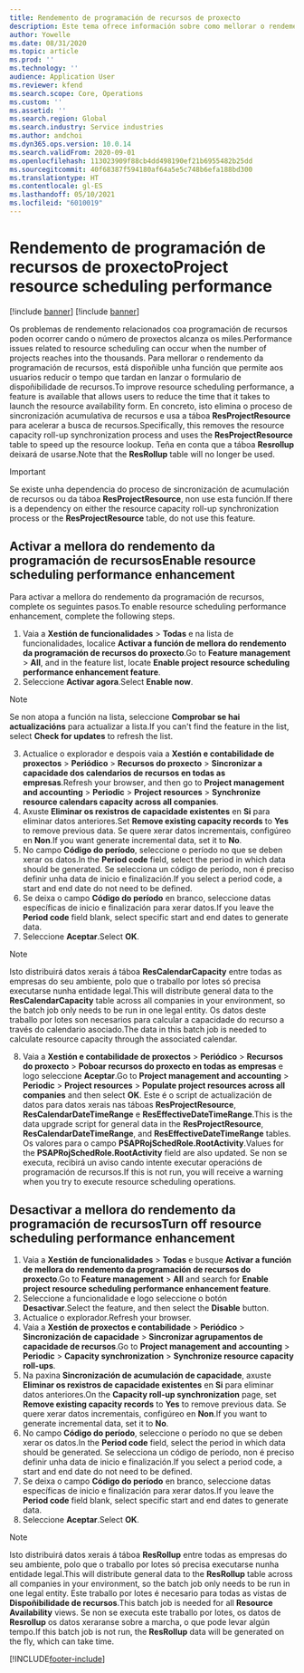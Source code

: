 ```yaml
---
title: Rendemento de programación de recursos de proxecto
description: Este tema ofrece información sobre como mellorar o rendemento da programación de recursos para un gran número de proxectos.
author: Yowelle
ms.date: 08/31/2020
ms.topic: article
ms.prod: ''
ms.technology: ''
audience: Application User
ms.reviewer: kfend
ms.search.scope: Core, Operations
ms.custom: ''
ms.assetid: ''
ms.search.region: Global
ms.search.industry: Service industries
ms.author: andchoi
ms.dyn365.ops.version: 10.0.14
ms.search.validFrom: 2020-09-01
ms.openlocfilehash: 113023909f88cb4dd498190ef21b6955482b25dd
ms.sourcegitcommit: 40f68387f594180af64a5e5c748b6efa188bd300
ms.translationtype: HT
ms.contentlocale: gl-ES
ms.lasthandoff: 05/10/2021
ms.locfileid: "6010019"
---
```

# <a name="project-resource-scheduling-performance"></a><span data-ttu-id="ad8d4-103">Rendemento de programación de recursos de proxecto</span><span class="sxs-lookup"><span data-stu-id="ad8d4-103">Project resource scheduling performance</span></span>

[!include [banner](../includes/banner.md)]
[!include [banner](../includes/preview-banner.md)]


<span data-ttu-id="ad8d4-104">Os problemas de rendemento relacionados coa programación de recursos poden ocorrer cando o número de proxectos alcanza os miles.</span><span class="sxs-lookup"><span data-stu-id="ad8d4-104">Performance issues related to resource scheduling can occur when the number of projects reaches into the thousands.</span></span> <span data-ttu-id="ad8d4-105">Para mellorar o rendemento da programación de recursos, está dispoñible unha función que permite aos usuarios reducir o tempo que tardan en lanzar o formulario de dispoñibilidade de recursos.</span><span class="sxs-lookup"><span data-stu-id="ad8d4-105">To improve resource scheduling performance, a feature is available that allows users to reduce the time that it takes to launch the resource availability form.</span></span> <span data-ttu-id="ad8d4-106">En concreto, isto elimina o proceso de sincronización acumulativa de recursos e usa a táboa **ResProjectResource** para acelerar a busca de recursos.</span><span class="sxs-lookup"><span data-stu-id="ad8d4-106">Specifically, this removes the resource capacity roll-up synchronization process and uses the **ResProjectResource** table to speed up the resource lookup.</span></span> <span data-ttu-id="ad8d4-107">Teña en conta que a táboa **Resrollup** deixará de usarse.</span><span class="sxs-lookup"><span data-stu-id="ad8d4-107">Note that the **ResRollup** table will no longer be used.</span></span>

> [!IMPORTANT]
> <span data-ttu-id="ad8d4-108">Se existe unha dependencia do proceso de sincronización de acumulación de recursos ou da táboa **ResProjectResource**, non use esta función.</span><span class="sxs-lookup"><span data-stu-id="ad8d4-108">If there is a dependency on either the resource capacity roll-up synchronization process or the **ResProjectResource** table, do not use this feature.</span></span>

## <a name="enable-resource-scheduling-performance-enhancement"></a><span data-ttu-id="ad8d4-109">Activar a mellora do rendemento da programación de recursos</span><span class="sxs-lookup"><span data-stu-id="ad8d4-109">Enable resource scheduling performance enhancement</span></span>
<span data-ttu-id="ad8d4-110">Para activar a mellora do rendemento da programación de recursos, complete os seguintes pasos.</span><span class="sxs-lookup"><span data-stu-id="ad8d4-110">To enable resource scheduling performance enhancement, complete the following steps.</span></span>

1. <span data-ttu-id="ad8d4-111">Vaia a **Xestión de funcionalidades** > **Todas** e na lista de funcionalidades, localice **Activar a función de mellora do rendemento da programación de recursos do proxecto**.</span><span class="sxs-lookup"><span data-stu-id="ad8d4-111">Go to **Feature management** > **All**, and in the feature list, locate **Enable project resource scheduling performance enhancement feature**.</span></span>
2. <span data-ttu-id="ad8d4-112">Seleccione **Activar agora**.</span><span class="sxs-lookup"><span data-stu-id="ad8d4-112">Select **Enable now**.</span></span>

> [!NOTE]
> <span data-ttu-id="ad8d4-113">Se non atopa a función na lista, seleccione **Comprobar se hai actualizacións** para actualizar a lista.</span><span class="sxs-lookup"><span data-stu-id="ad8d4-113">If you can't find the feature in the list, select **Check for updates** to refresh the list.</span></span>

3. <span data-ttu-id="ad8d4-114">Actualice o explorador e despois vaia a **Xestión e contabilidade de proxectos** > **Periódico** > **Recursos do proxecto** > **Sincronizar a capacidade dos calendarios de recursos en todas as empresas**.</span><span class="sxs-lookup"><span data-stu-id="ad8d4-114">Refresh your browser, and then go to **Project management and accounting** > **Periodic** > **Project resources** > **Synchronize resource calendars capacity across all companies**.</span></span>
4. <span data-ttu-id="ad8d4-115">Axuste **Eliminar os rexistros de capacidade existentes** en **Si** para eliminar datos anteriores.</span><span class="sxs-lookup"><span data-stu-id="ad8d4-115">Set **Remove existing capacity records** to **Yes** to remove previous data.</span></span> <span data-ttu-id="ad8d4-116">Se quere xerar datos incrementais, configúreo en **Non**.</span><span class="sxs-lookup"><span data-stu-id="ad8d4-116">If you want generate incremental data, set it to **No**.</span></span>
5. <span data-ttu-id="ad8d4-117">No campo **Código do período**, seleccione o período no que se deben xerar os datos.</span><span class="sxs-lookup"><span data-stu-id="ad8d4-117">In the **Period code** field, select the period in which data should be generated.</span></span> <span data-ttu-id="ad8d4-118">Se selecciona un código de período, non é preciso definir unha data de inicio e finalización.</span><span class="sxs-lookup"><span data-stu-id="ad8d4-118">If you select a period code, a start and end date do not need to be defined.</span></span>
6. <span data-ttu-id="ad8d4-119">Se deixa o campo **Código do período** en branco, seleccione datas específicas de inicio e finalización para xerar datos.</span><span class="sxs-lookup"><span data-stu-id="ad8d4-119">If you leave the **Period code** field blank, select specific start and end dates to generate data.</span></span>
7. <span data-ttu-id="ad8d4-120">Seleccione **Aceptar**.</span><span class="sxs-lookup"><span data-stu-id="ad8d4-120">Select **OK**.</span></span>

 > [!NOTE]
 > <span data-ttu-id="ad8d4-121">Isto distribuirá datos xerais á táboa **ResCalendarCapacity** entre todas as empresas do seu ambiente, polo que o traballo por lotes só precisa executarse nunha entidade legal.</span><span class="sxs-lookup"><span data-stu-id="ad8d4-121">This will distribute general data to the **ResCalendarCapacity** table across all companies in your environment, so the batch job only needs to be run in one legal entity.</span></span> <span data-ttu-id="ad8d4-122">Os datos deste traballo por lotes son necesarios para calcular a capacidade do recurso a través do calendario asociado.</span><span class="sxs-lookup"><span data-stu-id="ad8d4-122">The data in this batch job is needed to calculate resource capacity through the associated calendar.</span></span>

8. <span data-ttu-id="ad8d4-123">Vaia a **Xestión e contabilidade de proxectos** > **Periódico** > **Recursos do proxecto** > **Poboar recursos do proxecto en todas as empresas** e logo seleccione **Aceptar**.</span><span class="sxs-lookup"><span data-stu-id="ad8d4-123">Go to **Project management and accounting** > **Periodic** > **Project resources** > **Populate project resources across all companies** and then select **OK**.</span></span> <span data-ttu-id="ad8d4-124">Este é o script de actualización de datos para datos xerais nas táboas **ResProjectResource**, **ResCalendarDateTimeRange** e **ResEffectiveDateTimeRange**.</span><span class="sxs-lookup"><span data-stu-id="ad8d4-124">This is the data upgrade script for general data in the **ResProjectResource**, **ResCalendarDateTimeRange**, and **ResEffectiveDateTimeRange** tables.</span></span> <span data-ttu-id="ad8d4-125">Os valores para o campo **PSAPRojSchedRole.RootActivity**.</span><span class="sxs-lookup"><span data-stu-id="ad8d4-125">Values for the **PSAPRojSchedRole.RootActivity** field are also updated.</span></span> <span data-ttu-id="ad8d4-126">Se non se executa, recibirá un aviso cando intente executar operacións de programación de recursos.</span><span class="sxs-lookup"><span data-stu-id="ad8d4-126">If this is not run, you will receive a warning when you try to execute resource scheduling operations.</span></span>
 
## <a name="turn-off-resource-scheduling-performance-enhancement"></a><span data-ttu-id="ad8d4-127">Desactivar a mellora do rendemento da programación de recursos</span><span class="sxs-lookup"><span data-stu-id="ad8d4-127">Turn off resource scheduling performance enhancement</span></span>

1. <span data-ttu-id="ad8d4-128">Vaia a **Xestión de funcionalidades** > **Todas** e busque **Activar a función de mellora do rendemento da programación de recursos do proxecto**.</span><span class="sxs-lookup"><span data-stu-id="ad8d4-128">Go to **Feature management** > **All**  and search for **Enable project resource scheduling performance enhancement feature**.</span></span>
2. <span data-ttu-id="ad8d4-129">Seleccione a funcionalidade e logo seleccione o botón **Desactivar**.</span><span class="sxs-lookup"><span data-stu-id="ad8d4-129">Select the feature, and then select the **Disable** button.</span></span>
3. <span data-ttu-id="ad8d4-130">Actualice o explorador.</span><span class="sxs-lookup"><span data-stu-id="ad8d4-130">Refresh your browser.</span></span>
4. <span data-ttu-id="ad8d4-131">Vaia a **Xestión de proxectos e contabilidade** > **Periódico** > **Sincronización de capacidade** > **Sincronizar agrupamentos de capacidade de recursos**.</span><span class="sxs-lookup"><span data-stu-id="ad8d4-131">Go to **Project management and accounting** > **Periodic** > **Capacity synchronization** > **Synchronize resource capacity roll-ups**.</span></span>
5. <span data-ttu-id="ad8d4-132">Na paxina **Sincronización de acumulación de capacidade**, axuste **Eliminar os rexistros de capacidade existentes** en **Si** para eliminar datos anteriores.</span><span class="sxs-lookup"><span data-stu-id="ad8d4-132">On the **Capacity roll-up synchronization** page, set **Remove existing capacity records** to **Yes** to remove previous data.</span></span> <span data-ttu-id="ad8d4-133">Se quere xerar datos incrementais, configúreo en **Non**.</span><span class="sxs-lookup"><span data-stu-id="ad8d4-133">If you want to generate incremental data, set it to **No**.</span></span>
6. <span data-ttu-id="ad8d4-134">No campo **Código do período**, seleccione o período no que se deben xerar os datos.</span><span class="sxs-lookup"><span data-stu-id="ad8d4-134">In the **Period code** field, select the period in which data should be generated.</span></span> <span data-ttu-id="ad8d4-135">Se selecciona un código de período, non é preciso definir unha data de inicio e finalización.</span><span class="sxs-lookup"><span data-stu-id="ad8d4-135">If you select a period code, a start and end date do not need to be defined.</span></span>
7. <span data-ttu-id="ad8d4-136">Se deixa o campo **Código do período** en branco, seleccione datas específicas de inicio e finalización para xerar datos.</span><span class="sxs-lookup"><span data-stu-id="ad8d4-136">If you leave the **Period code** field blank, select specific start and end dates to generate data.</span></span>
8. <span data-ttu-id="ad8d4-137">Seleccione **Aceptar**.</span><span class="sxs-lookup"><span data-stu-id="ad8d4-137">Select **OK**.</span></span>

> [!NOTE]
> <span data-ttu-id="ad8d4-138">Isto distribuirá datos xerais á táboa **ResRollup** entre todas as empresas do seu ambiente, polo que o traballo por lotes só precisa executarse nunha entidade legal.</span><span class="sxs-lookup"><span data-stu-id="ad8d4-138">This will distribute general data to the **ResRollup** table across all companies in your environment, so the batch job only needs to be run in one legal entity.</span></span> <span data-ttu-id="ad8d4-139">Este traballo por lotes é necesario para todas as vistas de **Dispoñibilidade de recursos**.</span><span class="sxs-lookup"><span data-stu-id="ad8d4-139">This batch job is needed for all **Resource Availability** views.</span></span> <span data-ttu-id="ad8d4-140">Se non se executa este traballo por lotes, os datos de **Resrollup** os datos xeraranse sobre a marcha, o que pode levar algún tempo.</span><span class="sxs-lookup"><span data-stu-id="ad8d4-140">If this batch job is not run, the **ResRollup** data will be generated on the fly, which can take time.</span></span>


[!INCLUDE[footer-include](../includes/footer-banner.md)]